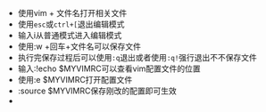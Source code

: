 - 使用vim + 文件名打开相关文件
- 使用`esc`或`ctrl+[`退出编辑模式
- 输入i从普通模式进入编辑模式
- 使用:w +回车+文件名可以保存文件
- 执行完保存过程后可以使用`:q`退出或者使用`:q!`强行退出不不保存文件
- 输入:!echo $MYVIMRC可以查看vim配置文件的位置
- 使用:e $MYVIMRC打开配置文件
- :source $MYVIMRC保存刚改的配置即可生效
- 
<!--stackedit_data:
eyJoaXN0b3J5IjpbMTk0ODE4OTE3OCw5NzAzMzI2ODNdfQ==
-->